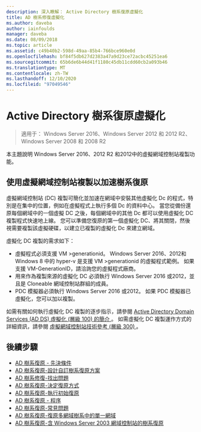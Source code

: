 ```yaml
---
description: 深入瞭解： Active Directory 樹系復原虛擬化
title: AD 樹系修復虛擬化
ms.author: daveba
author: iainfoulds
manager: daveba
ms.date: 08/09/2018
ms.topic: article
ms.assetid: c49b40b2-598d-49aa-85b4-766bce960e0d
ms.openlocfilehash: bf84f5db627d2383a47a9d23ce72acbc45251ea6
ms.sourcegitcommit: 65b6de6b44d41f1180c45db11cdd60cb2a093b46
ms.translationtype: MT
ms.contentlocale: zh-TW
ms.lasthandoff: 12/10/2020
ms.locfileid: "97049546"
---
```

# <a name="active-directory-forest-recovery-virtualization"></a>Active Directory 樹系復原虛擬化

>適用于： Windows Server 2016、Windows Server 2012 和 2012 R2、Windows Server 2008 和 2008 R2

本主題說明 Windows Server 2016、2012 R2 和2012中的虛擬網域控制站複製功能。

## <a name="using-virtualized-domain-controller-cloning-to-expedite-forest-recovery"></a>使用虛擬網域控制站複製以加速樹系復原

虛擬網域控制站 (DC) 複製可簡化並加速在網域中安裝其他虛擬化 Dc 的程式，特別是在集中的位置，例如在虛擬程式上執行多個 Dc 的資料中心。 當您從備份還原每個網域中的一個虛擬 DC 之後，每個網域中的其他 Dc 都可以使用虛擬化 DC 複製程式快速地上線。 您可以準備您復原的第一個虛擬化 DC、將其關閉，然後視需要複製該虛擬硬碟，以建立已複製的虛擬化 Dc 來建立網域。

虛擬化 DC 複製的需求如下：

- 虛擬程式必須支援 VM >generationid。 Windows Server 2016、2012和 Windows 8 中的 hyper-v 是支援 VM >generationid 的虛擬程式範例。 如果支援 VM-GenerationID，請洽詢您的虛擬程式廠商。
- 用來作為複製來源的虛擬化 DC 必須執行 Windows Server 2016 或2012，並且是 Cloneable 網域控制站群組的成員。
- PDC 模擬器必須執行 Windows Server 2016 或2012。 如果 PDC 模擬器已虛擬化，您可以加以複製。

如需有關如何執行虛擬化 DC 複製的逐步指示，請參閱 [Active Directory Domain Services (AD DS) 虛擬化 (層級 100) 的簡介 ](../Introduction-to-Active-Directory-Domain-Services-AD-DS-Virtualization-Level-100.md)。 如需虛擬化 DC 複製運作方式的詳細資訊，請參閱 [虛擬網域控制站技術參考 (層級 300) ](../deploy/virtual-dc/virtualized-domain-controller-technical-reference--level-300-.md)。

## <a name="next-steps"></a>後續步驟

- [AD 樹系復原 - 先決條件](AD-Forest-Recovery-Prerequisties.md)
- [AD 樹系復原-設計自訂樹系復原方案](AD-Forest-Recovery-Devising-a-Plan.md)
- [AD 樹系修復-找出問題](AD-Forest-Recovery-Identify-the-Problem.md)
- [AD 樹系復原-決定復原方式](AD-Forest-Recovery-Determine-how-to-Recover.md)
- [AD 樹系復原-執行初始復原](AD-Forest-Recovery-Perform-initial-recovery.md)
- [AD 樹系復原 - 程序](AD-Forest-Recovery-Procedures.md)
- [AD 樹系復原-常見問題](AD-Forest-Recovery-FAQ.md)
- [AD 樹系復原-復原多網域樹系中的單一網域](AD-Forest-Recovery-Single-Domain-in-Multidomain-Recovery.md)
- [AD 樹系復原-含 Windows Server 2003 網域控制站的樹系復原](AD-Forest-Recovery-Windows-Server-2003.md)
